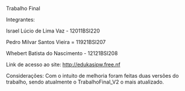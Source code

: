 Trabalho Final

Integrantes:

Israel Lúcio de Lima Vaz - 12011BSI220 

Pedro Milvar Santos Vieira = 11921BSI207

Whebert Batista do Nascimento - 12121BSI208

Link de acesso ao site: http://edukasipw.free.nf

Considerações:
Com o intuito de melhoria foram feitas duas versões do trabalho, sendo atualmente o TrabalhoFinal_V2 o mais atualizado.
